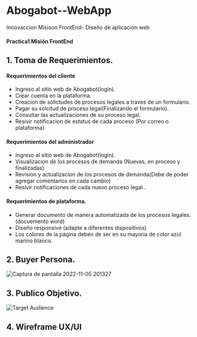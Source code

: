 # Abogabot--WebApp
Innovaccion Misison FrontEnd- Diseño de aplicación web 
#### Practica1 Misión FrontEnd

## 1. Toma de Requerimientos.

#### Requerimientos del cliente
-	Ingreso al sitio web de Abogabot(login).
-	Crear cuenta en la plataforma.
-	Creacion de solictudes de procesos legales a traves de un formulario.
-	Pagar su solcitud de proceso legal(Finalizando el formulario).
-	Consultar las actualizaciones de su proceso legal.
-	Resivir notificacion de estatus de cada proceso (Por correo o plataforma).

#### Requerimientos del administrador
-	Ingreso al sitio web de Abogabot(login).
- Visualizacion de los procesos de demanda (Nuevas, en proceso y finalizadas)
-	Revision y actualizacion de los procesos de demanda(Debe de poder agregar comentarios en cada cambio)
-	Resivir notificaciones de cada nuevo proceso legal .


#### Requerimientos de plataforma.
-	Generar documento de manera automatizada de los procesos legales.(docuemento word)
-	Diseño responsive (adapte a diferentes dispositivos) 
-	Los colores de la página deben de ser en su mayoría de color azul marino blanco.

## 2. Buyer Persona.

![Captura de pantalla 2022-11-05 201327](https://user-images.githubusercontent.com/114314498/200150837-0a0d4669-eced-43f8-8211-e8434bd2e652.jpg)

## 3. Publico Objetivo.
![Target Audience](https://user-images.githubusercontent.com/114314498/200151683-2c76f62f-aa7c-45a3-ba0f-1af5d0633036.jpg)

## 4. Wireframe UX/UI
